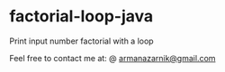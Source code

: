 # factorial-loop-java
Print input number factorial with a loop


Feel free to contact me at:
@ armanazarnik@gmail.com
